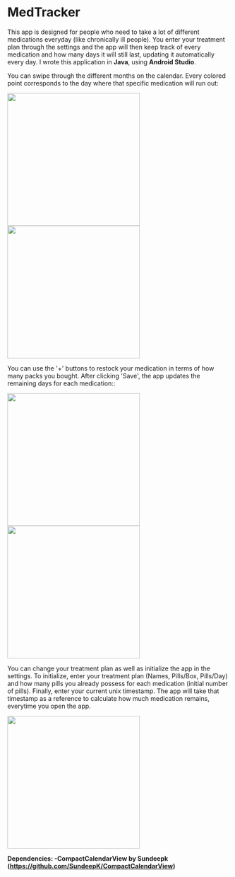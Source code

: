 # MedTracker


This app is designed for people who need to take a lot of
different medications everyday (like chronically ill people). You enter your
treatment plan through the settings and the app will then keep track of every medication and
how many days it will still last, updating it automatically every day. I wrote this application in <b>Java</b>, using <b>Android Studio</b>.



You can swipe through the different months on the calendar.
Every colored point corresponds to the day where that specific medication will
run out:

<img src="https://imgur.com/LMArYgu.png" width="300" />       <img src="https://imgur.com/0iXvw0H.png" width="300" />


You can use the '+' buttons to restock your medication in terms of how many packs you bought. 
After clicking 'Save', the app updates the remaining days for each medication::

<img src="https://imgur.com/0TrAqvf.png" width="300" />       <img src="https://imgur.com/JsGjG0n.png" width="300" />






You can change your treatment plan as well as initialize the app in the settings.
To initialize, enter your treatment plan (Names, Pills/Box, Pills/Day) and how many pills you already possess
for each medication (initial number of pills). Finally, enter your current unix timestamp. The app will take that timestamp
as a reference to calculate how much medication remains, everytime you open the app.

<img src="https://imgur.com/wm3T3dk.png" width="300" />


<b>Dependencies:<b/>
  -CompactCalendarView by Sundeepk (https://github.com/SundeepK/CompactCalendarView)
